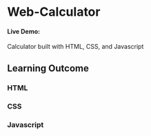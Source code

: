 # Web-Calculator
#### Live Demo: <br>
Calculator built with HTML, CSS, and Javascript

## Learning Outcome

### HTML

### CSS

### Javascript
